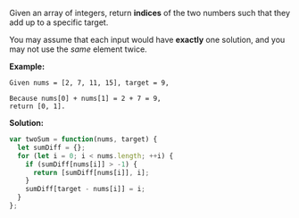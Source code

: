 Given an array of integers, return **indices** of the two numbers such that they add up to a specific target.

You may assume that each input would have **exactly** one solution, and you may not use the _same_ element twice.

**Example:**

```
Given nums = [2, 7, 11, 15], target = 9,

Because nums[0] + nums[1] = 2 + 7 = 9,
return [0, 1].
```

**Solution:**

```js
var twoSum = function(nums, target) {
  let sumDiff = {};
  for (let i = 0; i < nums.length; ++i) {
    if (sumDiff[nums[i]] > -1) {
      return [sumDiff[nums[i]], i];
    }
    sumDiff[target - nums[i]] = i;
  }
};
```

